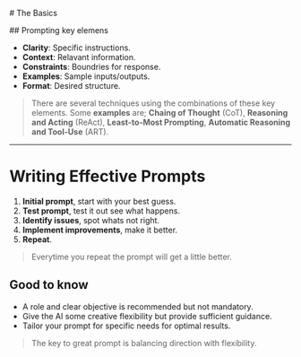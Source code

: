 # The Basics

## Prompting key elemens

- **Clarity**: Specific instructions.
- **Context**: Relavant information.
- **Constraints**: Boundries for response.
- **Examples**: Sample inputs/outputs.
- **Format**: Desired structure.

>There are several techniques using the combinations of these key elements. Some **examples** are; **Chaing of Thought** (CoT), **Reasoning and Acting** (ReAct), **Least-to-Most Prompting**, **Automatic Reasoning and Tool-Use** (ART).

---

# Writing Effective Prompts

1. **Initial prompt**, start with your best guess.
2. **Test prompt**, test it out see what happens.
3. **Identify issues**, spot whats not right.
4. **Implement improvements**, make it better.
5. **Repeat**.

>Everytime you repeat the prompt will get a little better.

## Good to know
- A role and clear objective is recommended but not mandatory.
- Give the AI some creative flexibility but provide sufficient guidance.
- Tailor your prompt for specific needs for optimal results.

> The key to great prompt is balancing direction with flexibility.